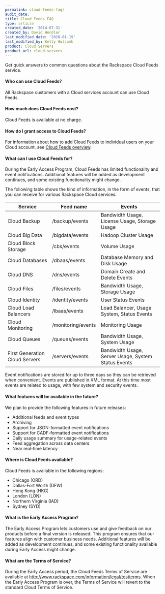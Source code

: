 ```yaml
---
permalink: cloud-feeds-faq/
audit_date:
title: Cloud Feeds FAQ
type: article
created_date: '2014-07-31'
created_by: David Hendler
last_modified_date: '2016-01-19'
last_modified_by: Kelly Holcomb
product: Cloud Servers
product_url: cloud-servers
---
```


Get quick answers to common questions about the Rackspace Cloud
Feeds service.

#### Who can use Cloud Feeds?

All Rackspace customers with a Cloud services account can use Cloud
Feeds.

#### How much does Cloud Feeds cost?

Cloud Feeds is available at no charge.

#### How do I grant access to Cloud Feeds?

For information about how to add Cloud Feeds to individual users on your
Cloud account, see [Cloud Feeds overview](/how-to/cloud-feeds-overview).

#### What can I use Cloud Feeds for?

During the Early Access Program, Cloud Feeds has limited functionality
and event notifications. Additional features will be added as
development continues, and some existing functionality might change.

The following table shows the kind of information, in the form of
events, that you can receive for various Rackspace Cloud services.

| Service                        | Feed name          | Events                                              |
|--------------------------------|--------------------|-----------------------------------------------------|
| Cloud Backup                   | /backup/events     | Bandwidth Usage, License Usage, Storage Usage       |
| Cloud Big Data                 | /bigdata/events    | Hadoop Cluster Usage                                |
| Cloud Block Storage            | /cbs/events        | Volume Usage                                        |
| Cloud Databases                | /dbaas/events      | Database Memory and Disk Usage                      |
| Cloud DNS                      | /dns/events        | Domain Create and Delete Events                     |
| Cloud Files                    | /files/events      | Bandwidth Usage, Storage Usage                      |
| Cloud Identity                 | /identity/events   | User Status Events                                  |
| Cloud Load Balancers           | /lbaas/events      | Load Balancer, Usage System, Status Events          |
| Cloud Monitoring               | /monitoring/events | Monitoring Usage                                    |
| Cloud Queues                   | /queues/events     | Bandwidth Usage, System Usage                       |
| First Generation Cloud Servers | /servers/events    | Bandwidth Usage, Server Usage, System Status Events |

Event notifications are stored for up to three days so they can be
retrieved when convenient. Events are published in XML format. At this
time most events are related to usage, with few system and security
events.

#### What features will be available in the future?

We plan to provide the following features in future releases:

-   Additional feeds and event types
-   Archiving
-   Support for JSON-formatted event notifications
-   Support for CADF-formatted event notifications
-   Daily usage summary for usage-related events
-   Feed aggregation across data centers
-   Near real-time latency

#### Where is Cloud Feeds available?

Cloud Feeds is available in the following regions:

-   Chicago (ORD)
-   Dallas-Fort Worth (DFW)
-   Hong Kong (HKG)
-   London (LON)
-   Northern Virginia (IAD)
-   Sydney (SYD)

#### What is the Early Access Program?

The Early Access Program lets customers use and give feedback on our
products before a final version is released. This program ensures that
our features align with customer business needs. Additional features
will be added as development continues, and some existing functionality
available during Early Access might change.

#### What are the Terms of Service?

During the Early Access period, the Cloud Feeds Terms of Service are
available at <http://www.rackspace.com/information/legal/testterms>.
When the Early Access Program is over, the Terms of Service will revert
to the standard Cloud Terms of Service.
